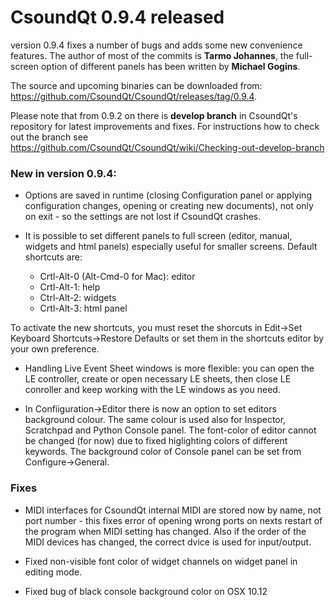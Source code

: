 # CsoundQt 0.9.4 released
 

version 0.9.4 fixes a number of bugs and adds some new convenience features. The author of most of the commits is **Tarmo Johannes**, the full-screen option of different panels has been written by **Michael Gogins**. 

The source and upcoming binaries can be downloaded from: <https://github.com/CsoundQt/CsoundQt/releases/tag/0.9.4>.

Please note that from 0.9.2 on there is **develop branch** in CsoundQt's repository for latest improvements and fixes. For instructions how to check out the branch see  
<https://github.com/CsoundQt/CsoundQt/wiki/Checking-out-develop-branch>

### New in version 0.9.4:

* Options are saved in runtime (closing Configuration panel or applying configuration changes, opening or creating new documents), not only on exit -  so the settings are not lost if CsoundQt crashes.

* It is possible to set different panels to full screen (editor, manual, widgets and html panels) especially useful for smaller screens. Default shortcuts are: 
	- Crtl-Alt-0 (Alt-Cmd-0 for Mac): editor
	- Crtl-Alt-1: help 
	- Ctrl-Alt-2: widgets
	- Crtl-Alt-3: html panel

To activate the new shortcuts, you must reset the shorcuts in Edit->Set Keyboard Shortcuts->Restore Defaults or set them in the shortcuts editor by your own preference.

* Handling Live Event Sheet windows is more flexible: you can open the  LE controller, create or open necessary LE sheets, then close LE conroller and keep working with the LE windows as you need.

* In Confiiguration->Editor there is now an option to set editors background colour. The same colour is used also for Inspector, Scratchpad and Python Console panel. The font-color of editor cannot be changed (for now) due to fixed higlighting colors of different keywords.   The background color of Console panel can be set from Configure->General.


### Fixes

* MIDI interfaces for CsoundQt internal MIDI are stored now by name, not port number -  this fixes error of opening wrong ports on nexts restart of the program when MIDI setting has changed. Also if the order of the MIDI devices has changed, the correct dvice is used for input/output.

* Fixed non-visible font color of widget channels on widget panel in editing mode.

* Fixed bug of black console background color on OSX 10.12

